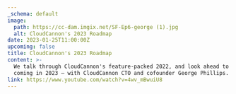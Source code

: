 ```yaml
---
_schema: default
image:
  path: https://cc-dam.imgix.net/SF-Ep6-george (1).jpg
  alt: CloudCannon's 2023 Roadmap
date: 2023-01-25T11:00:00Z
upcoming: false
title: CloudCannon's 2023 Roadmap
content: >-
  We talk through CloudCannon's feature-packed 2022, and look ahead to what's
  coming in 2023 — with CloudCannon CTO and cofounder George Phillips. 
link: https://www.youtube.com/watch?v=4wv_mBwuiU8
---
```

